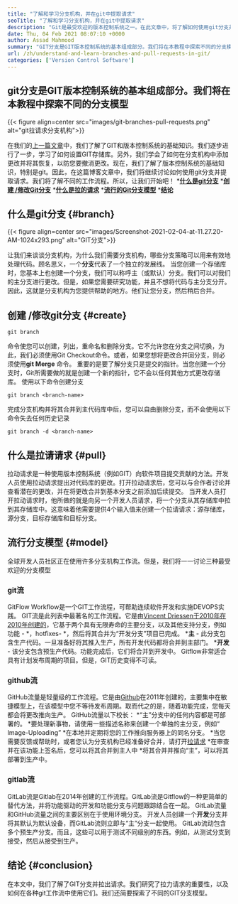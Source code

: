 ```yaml
---
title: "了解和学习分支机构，并在git中提取请求" 
seoTitle: "了解和学习分支机构，并在git中提取请求" 
description: "Git是最受欢迎的版本控制系统之一。在此文章中，将了解如何使用git分支并拉出请求。" 
date: Thu, 04 Feb 2021 08:07:10 +0000
author: Assad Mahmood
summary: "GIT分支是GIT版本控制系统的基本组成部分。我们将在本教程中探索不同的分支模型" 
url: /zh/understand-and-learn-branches-and-pull-requests-in-git/
categories: ['Version Control Software']
---
```


## git分支是GIT版本控制系统的基本组成部分。我们将在本教程中探索不同的分支模型

{{< figure align=center src="images/git-branches-pull-requests.png" alt="git拉请求分支机构">}}

在我们的[上一篇文章][1]中，我们了解了GIT和版本控制系统的基础知识。我们逐步进行了一步，学习了如何设置GIT存储库。另外，我们学会了如何在分支机构中添加更改并将其恢复，以防您要撤消更改。现在，我们了解了版本控制系统的基础知识，特别是git。因此，在这篇博客文章中，我们将继续讨论如何使用git分支并提取请求。我们将了解不同的工作流程。所以，让我们开始吧！
  ***[什么是git分支][2]** 
  ***[创建 /修改Git分支][3]** 
  ***[什么是拉的请求][4]** 
  ***[流行的Git分支模型][5]** 
  *[**结论**][6]

## 什么是git分支 {#branch}

{{< figure align=center src="images/Screenshot-2021-02-04-at-11.27.20-AM-1024x293.png" alt="GIT分支">}}

让我们来谈谈分支机构，为什么我们需要分支机构，哪些分支策略可以用来有效地处理代码。顾名思义，一个**分支**代表了一个独立的发展线。
当您创建一个存储库时，您基本上也创建一个分支，我们可以称呼主（或默认）分支。我们可以对我们的主分支进行更改。但是，如果您需要研究功能，并且不想将代码与主分支分开。因此，这就是分支机构为您提供帮助的地方。他们让您分支，然后稍后合并。

## 创建 /修改git分支 {#create}
```
git branch
```
命令使您可以创建，列出，重命名和删除分支。它不允许您在分支之间切换，为此，我们必须使用Git Checkout命令。或者，如果您想将更改合并回分支，则必须使用**git Merge** 命令。
重要的是要了解分支只是提交的指针。当您创建一个分支时，Git所需要做的就是创建一个新的指针，它不会以任何其他方式更改存储库。
使用以下命令创建分支
```
git branch <branch-name>
```
完成分支机构并将其合并到主代码库中后，您可以自由删除分支，而不会使用以下命令失去任何历史记录
```
git branch -d <branch-name>
```

## 什么是拉请请求 {#pull}
拉动请求是一种使用版本控制系统（例如GIT）向软件项目提交贡献的方法。开发人员使用拉动请求提出对代码库的更改。打开拉动请求后，您可以与合作者讨论并查看潜在的更改，并在将更改合并到基本分支之前添加后续提交。
当开发人员打开拉动请求时，他所做的就是向另一个开发人员请求，将一个分支从其存储库中拉到其存储库中。这意味着他需要提供4个输入值来创建一个拉请请求：源存储库，源分支，目标存储库和目标分支。

## 流行分支模型 {#model}
全球开发人员社区正在使用许多分支机构工作流。但是，我们将一一讨论三种最受欢迎​​的分支模型

### git流
GitFlow Workflow是一个GIT工作流程，可帮助连续软件开发和实施DEVOPS实践。 GIT流是此列表中最著名的工作流程。它是由[Vincent Driessen于2010年在2010年创建的][7]，它基于两个具有无限寿命的主要分支，以及其他支持分支，例如功能 -  \*，hotfixes- \*，然后将其合并为“开发分支”项目已完成。
  ***主**  - 此分支包含生产代码。一旦准备好将其推入生产，所有开发代码都将合并到主部门。
  ***开发**  - 该分支包含预生产代码。功能完成后，它们将合并到开发中。
Gitflow非常适合具有计划发布周期的项目。但是，GIT历史变得不可读。

### github流
GitHub流量是轻量级的工作流程。它是由[Github][8]在2011年创建的，主要集中在敏捷模型上，在该模型中您不等待发布周期。取而代之的是，随着功能完成，您每天都会将更改推向生产。
GitHub流量以下校长：
  *“主”分支中的任何内容都是可部署的。
  *要处理新事物，请使用一些描述名称来创建一个单独的主分支，例如“ Image-Uploading”
  *在本地并定期将您的工作推向服务器上的同名分支。
  *当您需要反馈或帮助时，或者您认为分支机构已经准备好合并，请打开[拉请求][4]
  *在审查并在该功能上签名后，您可以将其合并到主人中
  *将其合并并推向“主”，可以将其部署到生产中。

### gitlab流
GitLab流是Gitlab在2014年创建的工作流程。GitLab流是Gitflow的一种更简单的替代方法，并将功能驱动的开发和功能分支与问题跟踪结合在一起。 GitLab流量和GitHub流量之间的主要区别在于使用环境分支。
开发人员创建一个**开发**分支并将其默认为默认设备，而GitLab流则立即与“主”分支一起使用。 GitLab流动包含多个预生产分支。而且，这些可以用于测试不同级别的东西。例如，从测试分支到接受，然后从接受到生产。

## 结论 {#conclusion}
在本文中，我们了解了GIT分支并拉出请求。我们研究了拉力请求的重要性，以及如何在各种git工作流中使用它们。我们还简要探索了不同的GIT分支模型。

  
[1]: https://blog.containerize.com/2021/01/08/guide-to-version-control-and-source-code-management-using-git/
[2]: #branch
[3]: #create
[4]: #pull
[5]: #model
[6]: #conclusion
[7]: https://nvie.com/posts/a-successful-git-branching-model/
[8]: http://scottchacon.com/2011/08/31/github-flow.html
